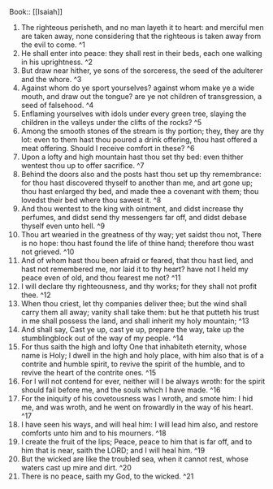  Book:: [[Isaiah]]
 1. The righteous perisheth, and no man layeth it to heart: and merciful men are taken away, none considering that the righteous is taken away from the evil to come. ^1
 2. He shall enter into peace: they shall rest in their beds, each one walking in his uprightness. ^2
 3. But draw near hither, ye sons of the sorceress, the seed of the adulterer and the whore. ^3
 4. Against whom do ye sport yourselves? against whom make ye a wide mouth, and draw out the tongue? are ye not children of transgression, a seed of falsehood. ^4
 5. Enflaming yourselves with idols under every green tree, slaying the children in the valleys under the clifts of the rocks? ^5
 6. Among the smooth stones of the stream is thy portion; they, they are thy lot: even to them hast thou poured a drink offering, thou hast offered a meat offering. Should I receive comfort in these? ^6
 7. Upon a lofty and high mountain hast thou set thy bed: even thither wentest thou up to offer sacrifice. ^7
 8. Behind the doors also and the posts hast thou set up thy remembrance: for thou hast discovered thyself to another than me, and art gone up; thou hast enlarged thy bed, and made thee a covenant with them; thou lovedst their bed where thou sawest it. ^8
 9. And thou wentest to the king with ointment, and didst increase thy perfumes, and didst send thy messengers far off, and didst debase thyself even unto hell. ^9
 10. Thou art wearied in the greatness of thy way; yet saidst thou not, There is no hope: thou hast found the life of thine hand; therefore thou wast not grieved. ^10
 11. And of whom hast thou been afraid or feared, that thou hast lied, and hast not remembered me, nor laid it to thy heart? have not I held my peace even of old, and thou fearest me not? ^11
 12. I will declare thy righteousness, and thy works; for they shall not profit thee. ^12
 13. When thou criest, let thy companies deliver thee; but the wind shall carry them all away; vanity shall take them: but he that putteth his trust in me shall possess the land, and shall inherit my holy mountain; ^13
 14. And shall say, Cast ye up, cast ye up, prepare the way, take up the stumblingblock out of the way of my people. ^14
 15. For thus saith the high and lofty One that inhabiteth eternity, whose name is Holy; I dwell in the high and holy place, with him also that is of a contrite and humble spirit, to revive the spirit of the humble, and to revive the heart of the contrite ones. ^15
 16. For I will not contend for ever, neither will I be always wroth: for the spirit should fail before me, and the souls which I have made. ^16
 17. For the iniquity of his covetousness was I wroth, and smote him: I hid me, and was wroth, and he went on frowardly in the way of his heart. ^17
 18. I have seen his ways, and will heal him: I will lead him also, and restore comforts unto him and to his mourners. ^18
 19. I create the fruit of the lips; Peace, peace to him that is far off, and to him that is near, saith the LORD; and I will heal him. ^19
 20. But the wicked are like the troubled sea, when it cannot rest, whose waters cast up mire and dirt. ^20
 21. There is no peace, saith my God, to the wicked. ^21
